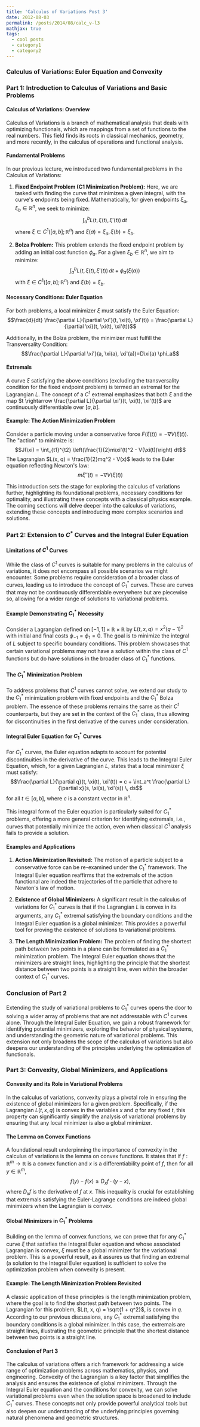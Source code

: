 ```yaml
---
title: 'Calculus of Variations Post 3'
date: 2012-08-03
permalink: /posts/2014/08/calc_v-l3
mathjax: true
tags:
  - cool posts
  - category1
  - category2
---
```



### Calculus of Variations: Euler Equation and Convexity

### Part 1: Introduction to Calculus of Variations and Basic Problems

#### Calculus of Variations: Overview

Calculus of Variations is a branch of mathematical analysis that deals with optimizing functionals, which are mappings from a set of functions to the real numbers. This field finds its roots in classical mechanics, geometry, and more recently, in the calculus of operations and functional analysis.

#### Fundamental Problems

In our previous lecture, we introduced two fundamental problems in the Calculus of Variations:

1. **Fixed Endpoint Problem (C1 Minimization Problem):** Here, we are tasked with finding the curve that minimizes a given integral, with the curve's endpoints being fixed. Mathematically, for given endpoints $\xi_a, \xi_b \in \mathbb{R}^n$, we seek to minimize:
   $$\int_a^b L(t, \xi(t), \xi'(t)) \, dt$$
   where $\xi \in C^1([a, b]; \mathbb{R}^n)$ and $\xi(a) = \xi_a, \xi(b) = \xi_b$.

2. **Bolza Problem:** This problem extends the fixed endpoint problem by adding an initial cost function $\phi_a$. For a given $\xi_b \in \mathbb{R}^n$, we aim to minimize:
   $$\int_a^b L(t, \xi(t), \xi'(t)) \, dt + \phi_a(\xi(a))$$
   with $\xi \in C^1([a, b]; \mathbb{R}^n)$ and $\xi(b) = \xi_b$.

#### Necessary Conditions: Euler Equation

For both problems, a local minimizer $\xi$ must satisfy the Euler Equation:
$$\frac{d}{dt} \frac{\partial L}{\partial \xi'}(t, \xi(t), \xi'(t)) = \frac{\partial L}{\partial \xi}(t, \xi(t), \xi'(t))$$

Additionally, in the Bolza problem, the minimizer must fulfill the Transversality Condition:
$$\frac{\partial L}{\partial \xi'}(a, \xi(a), \xi'(a))=D\xi(a) \phi_a$$

#### Extremals

A curve $\xi$ satisfying the above conditions (excluding the transversality condition for the fixed endpoint problem) is termed an extremal for the Lagrangian $L$. The concept of a $C^1$ extremal emphasizes that both $\xi$ and the map $t \rightarrow \frac{\partial L}{\partial \xi'}(t, \xi(t), \xi'(t))$ are continuously differentiable over $[a, b]$.

#### Example: The Action Minimization Problem

Consider a particle moving under a conservative force $F(\xi(t)) = -\nabla V (\xi(t))$. The "action" to minimize is:
$$J(\xi) = \int_{t1}^{t2} \left(\frac{1}{2}m\xi'(t)^2 - V(\xi(t))\right) dt$$
The Lagrangian $L(x, q) = \frac{1}{2}mq^2 - V(x)$ leads to the Euler equation reflecting Newton's law:
$$m\xi''(t) = -\nabla V (\xi(t))$$

This introduction sets the stage for exploring the calculus of variations further, highlighting its foundational problems, necessary conditions for optimality, and illustrating these concepts with a classical physics example. The coming sections will delve deeper into the calculus of variations, extending these concepts and introducing more complex scenarios and solutions.




### Part 2: Extension to $C^*$ Curves and the Integral Euler Equation

#### Limitations of $C^1$ Curves

While the class of $C^1$ curves is suitable for many problems in the calculus of variations, it does not encompass all possible scenarios we might encounter. Some problems require consideration of a broader class of curves, leading us to introduce the concept of $C^*_1$ curves. These are curves that may not be continuously differentiable everywhere but are piecewise so, allowing for a wider range of solutions to variational problems.

#### Example Demonstrating $C^*_1$ Necessity

Consider a Lagrangian defined on $[−1, 1] \times \mathbb{R} \times \mathbb{R}$ by $L(t, x, q) = x^2(q − 1)^2$ with initial and final costs $\phi_{−1} = \phi_1 = 0$. The goal is to minimize the integral of $L$ subject to specific boundary conditions. This problem showcases that certain variational problems may not have a solution within the class of $C^1$ functions but do have solutions in the broader class of $C^*_1$ functions.

#### The $C^*_1$ Minimization Problem

To address problems that $C^1$ curves cannot solve, we extend our study to the $C^*_1$ minimization problem with fixed endpoints and the $C^*_1$ Bolza problem. The essence of these problems remains the same as their $C^1$ counterparts, but they are set in the context of the $C^*_1$ class, thus allowing for discontinuities in the first derivative of the curves under consideration.

#### Integral Euler Equation for $C^*_1$ Curves

For $C^*_1$ curves, the Euler equation adapts to account for potential discontinuities in the derivative of the curve. This leads to the Integral Euler Equation, which, for a given Lagrangian $L$, states that a local minimizer $\xi$ must satisfy:
$$\frac{\partial L}{\partial q}(t, \xi(t), \xi'(t)) = c + \int_a^t \frac{\partial L}{\partial x}(s, \xi(s), \xi'(s)) \, ds$$
for all $t \in [a, b]$, where $c$ is a constant vector in $\mathbb{R}^n$.

This integral form of the Euler equation is particularly suited for $C^*_1$ problems, offering a more general criterion for identifying extremals, i.e., curves that potentially minimize the action, even when classical $C^1$ analysis fails to provide a solution.

#### Examples and Applications

1. **Action Minimization Revisited:** The motion of a particle subject to a conservative force can be re-examined under the $C^*_1$ framework. The Integral Euler equation reaffirms that the extremals of the action functional are indeed the trajectories of the particle that adhere to Newton's law of motion.

2. **Existence of Global Minimizers:** A significant result in the calculus of variations for $C^*_1$ curves is that if the Lagrangian $L$ is convex in its arguments, any $C^*_1$ extremal satisfying the boundary conditions and the Integral Euler equation is a global minimizer. This provides a powerful tool for proving the existence of solutions to variational problems.

3. **The Length Minimization Problem:** The problem of finding the shortest path between two points in a plane can be formulated as a $C^*_1$ minimization problem. The Integral Euler equation shows that the minimizers are straight lines, highlighting the principle that the shortest distance between two points is a straight line, even within the broader context of $C^*_1$ curves.

### Conclusion of Part 2

Extending the study of variational problems to $C^*_1$ curves opens the door to solving a wider array of problems that are not addressable with $C^1$ curves alone. Through the Integral Euler Equation, we gain a robust framework for identifying potential minimizers, exploring the behavior of physical systems, and understanding the geometric nature of variational problems. This extension not only broadens the scope of the calculus of variations but also deepens our understanding of the principles underlying the optimization of functionals.


### Part 3: Convexity, Global Minimizers, and Applications

#### Convexity and its Role in Variational Problems

In the calculus of variations, convexity plays a pivotal role in ensuring the existence of global minimizers for a given problem. Specifically, if the Lagrangian $L(t, x, q)$ is convex in the variables $x$ and $q$ for any fixed $t$, this property can significantly simplify the analysis of variational problems by ensuring that any local minimizer is also a global minimizer.

#### The Lemma on Convex Functions

A foundational result underpinning the importance of convexity in the calculus of variations is the lemma on convex functions. It states that if $f: \mathbb{R}^m \to \mathbb{R}$ is a convex function and $x$ is a differentiability point of $f$, then for all $y \in \mathbb{R}^m$,
$$f(y) - f(x) \geq D_x f \cdot (y - x),$$
where $D_x f$ is the derivative of $f$ at $x$. This inequality is crucial for establishing that extremals satisfying the Euler-Lagrange conditions are indeed global minimizers when the Lagrangian is convex.

#### Global Minimizers in $C^*_1$ Problems

Building on the lemma of convex functions, we can prove that for any $C^*_1$ curve $\xi$ that satisfies the Integral Euler equation and whose associated Lagrangian is convex, $\xi$ must be a global minimizer for the variational problem. This is a powerful result, as it assures us that finding an extremal (a solution to the Integral Euler equation) is sufficient to solve the optimization problem when convexity is present.

#### Example: The Length Minimization Problem Revisited

A classic application of these principles is the length minimization problem, where the goal is to find the shortest path between two points. The Lagrangian for this problem, $L(t, x, q) = \sqrt{1 + q^2}$, is convex in $q$. According to our previous discussions, any $C^*_1$ extremal satisfying the boundary conditions is a global minimizer. In this case, the extremals are straight lines, illustrating the geometric principle that the shortest distance between two points is a straight line.


#### Conclusion of Part 3

The calculus of variations offers a rich framework for addressing a wide range of optimization problems across mathematics, physics, and engineering. Convexity of the Lagrangian is a key factor that simplifies the analysis and ensures the existence of global minimizers. Through the Integral Euler equation and the conditions for convexity, we can solve variational problems even when the solution space is broadened to include $C^*_1$ curves. These concepts not only provide powerful analytical tools but also deepen our understanding of the underlying principles governing natural phenomena and geometric structures.